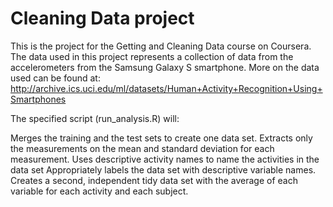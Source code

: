 # Cleaning Data project

This is the project for the Getting and Cleaning Data course on Coursera. 
The data used in this project represents a collection of data from the accelerometers from the Samsung Galaxy S smartphone.
More on the data used can be found at:
http://archive.ics.uci.edu/ml/datasets/Human+Activity+Recognition+Using+Smartphones

The specified script (run_analysis.R) will:

Merges the training and the test sets to create one data set.
Extracts only the measurements on the mean and standard deviation for each measurement. 
Uses descriptive activity names to name the activities in the data set
Appropriately labels the data set with descriptive variable names. 
Creates a second, independent tidy data set with the average of each variable for each activity and each subject.
